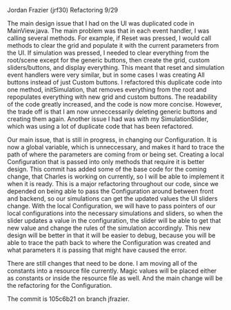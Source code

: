  Jordan Frazier (jrf30)
 Refactoring 9/29
 
 The main design issue that I had on the UI was duplicated code in MainView.java. The main problem was that in each event handler, I was calling several methods.
 For example, if Reset was pressed, I would call methods to clear the grid and populate it with the current parameters from the UI. If simulation was
 pressed, I needed to clear everything from the root/scene except for the generic buttons, then create the grid, custom sliders/buttons, and
 display everything. This meant that reset and simulation event handlers were very similar, but in some cases I was creating All buttons instead of
 just Custom buttons. I refactored this duplicate code into one method, initSimulation, that removes everything from the root and repopulates
 everything with new grid and custom buttons. The readability of the code greatly increased, and the code is now more concise. However, the trade off
 is that I am now unneccessarily deleting generic buttons and creating them again. 
 Another issue I had was with my SimulationSlider, which was using a lot of duplicate code that has been refactored.
 
 Our main issue, that is still in progress, in changing our Configuration. It is now a global variable, which is unneccessary, and makes it hard to trace
 the path of where the parameters are coming from or being set. Creating a local Configuration that is passed into only methods that require it is
 better design. This commit has added some of the base code for the coming change, that Charles is working on currently, so I will be able to implement
 it when it is ready. This is a major refactoring throughout our code, since we depended on being able to pass the Configuration around between
 front and backend, so our simulations can get the updated values the UI sliders change. With the local Configuration, we will have to pass
 pointers of our local configurations into the necessary simulations and sliders, so when the slider updates a value in the configuration, the slider
 will be able to get that new value and change the rules of the simulation accordingly. This new design will be better in that it will be easier to debug, 
 because you will be able to trace the path back to where the Configuration was created and what parameters it is passing that might have caused the error. 
 
 There are still changes that need to be done. I am moving all of the constants into a resource file currently. Magic values will be placed
 either as constants or inside the resource file as well. And the main change will be the refactoring for the Configuration. 
 
 The commit is 105c6b21 on branch jfrazier.